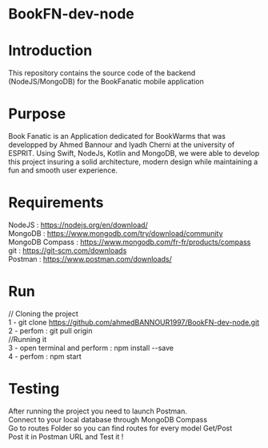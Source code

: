 # BookFN-dev-node

# Introduction
This repository contains the source code of the backend (NodeJS/MongoDB) for the BookFanatic mobile application

# Purpose
Book Fanatic is an Application dedicated for BookWarms that was developped by Ahmed Bannour and Iyadh Cherni at the university of ESPRIT.
Using Swift, NodeJs, Kotlin and MongoDB, we were able to develop this project insuring a solid architecture, modern design while maintaining a fun and smooth user experience.

# Requirements
NodeJS : https://nodejs.org/en/download/ <br />
MongoDB : https://www.mongodb.com/try/download/community <br />
MongoDB Compass : https://www.mongodb.com/fr-fr/products/compass  <br />
git : https://git-scm.com/downloads <br />
Postman : https://www.postman.com/downloads/

# Run

// Cloning the project <br /> 
1 - git clone https://github.com/ahmedBANNOUR1997/BookFN-dev-node.git <br />
2 - perfom : git pull origin <br />
//Running it <br />
3 - open terminal and perform : npm install --save <br />
4 - perfom : npm start <br />

# Testing
After running the project you need to launch Postman. <br />
Connect to your local database through MongoDB Compass <br />
Go to routes Folder so you can find routes for every model Get/Post <br />
Post it in Postman URL and Test it ! 


